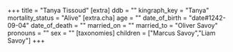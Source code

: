 +++
title = "Tanya Tissoud"
[extra]
ddb = ""
kingraph_key = "Tanya"
mortality_status = "Alive"
[extra.cha]
age = ""
date_of_birth = "date#1242-09-04"
date_of_death = ""
married_on = ""
married_to = "Oliver Savoy"
pronouns = ""
sex = ""
[taxonomies]
children = ["Marcus Savoy","Liam Savoy"]
+++

